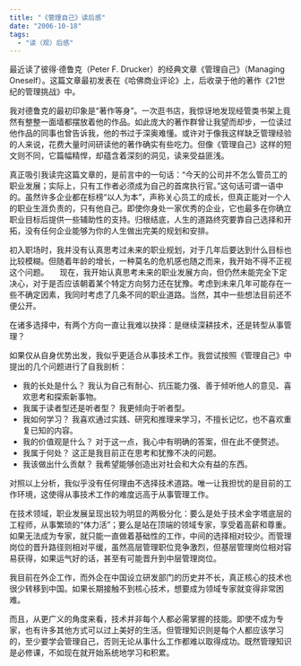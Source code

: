 ```yaml
---
title: "《管理自己》读后感"
date: "2006-10-18"
tags: 
  - "读（观）后感"
---
```


最近读了彼得·德鲁克（Peter F. Drucker）的经典文章《管理自己》（Managing Oneself）。这篇文章最初发表在《哈佛商业评论》上，后收录于他的著作《21世纪的管理挑战》中。

我对德鲁克的最初印象是“著作等身”。一次逛书店，我惊讶地发现经管类书架上竟然有整整一面墙都摆放着他的作品。如此庞大的著作群曾让我望而却步，一位读过他作品的同事也曾告诉我，他的书过于深奥难懂。或许对于像我这样缺乏管理经验的人来说，花费大量时间研读他的著作确实有些吃力。但像《管理自己》这样的短文则不同，它篇幅精悍，却蕴含着深刻的洞见，读来受益匪浅。

真正吸引我读完这篇文章的，是前言中的一句话：“今天的公司并不怎么管员工的职业发展；实际上，只有工作者必须成为自己的首席执行官。”这句话可谓一语中的。虽然许多企业都在标榜“以人为本”，声称关心员工的成长，但真正能对一个人的职业生涯负责的，只有他自己。即使你身处一家优秀的企业，它也最多在你确立职业目标后提供一些辅助性的支持。归根结底，人生的道路终究要靠自己选择和开拓，没有任何企业能够为你的人生做出完美的规划和安排。

初入职场时，我并没有认真思考过未来的职业规划，对于几年后要达到什么目标也比较模糊。但随着年龄的增长，一种莫名的危机感也随之而来，我开始不得不正视这个问题。
    现在，我开始认真思考未来的职业发展方向，但仍然未能完全下定决心，对于是否应该朝着某个特定方向努力还在犹豫。考虑到未来几年可能存在一些不确定因素，我同时考虑了几条不同的职业道路。当然，其中一些想法目前还不便公开。

在诸多选择中，有两个方向一直让我难以抉择：是继续深耕技术，还是转型从事管理？

如果仅从自身优势出发，我似乎更适合从事技术工作。我尝试按照《管理自己》中提出的几个问题进行了自我剖析：

- 我的长处是什么？ 我认为自己有耐心、抗压能力强、善于倾听他人的意见、喜欢思考和探索新事物。
- 我属于读者型还是听者型？ 我更倾向于听者型。
- 我如何学习？ 我喜欢通过实践、研究和推理来学习，不擅长记忆，也不喜欢重复已知的内容。
- 我的价值观是什么？ 对于这一点，我心中有明确的答案，但在此不便赘述。
- 我属于何处？ 这正是我目前正在思考和犹豫不决的问题。
- 我该做出什么贡献？ 我希望能够创造出对社会和大众有益的东西。

对照以上分析，我似乎没有任何理由不选择技术道路。唯一让我担忧的是目前的工作环境，这使得从事技术工作的难度远高于从事管理工作。

在技术领域，职业发展呈现出较为明显的两极分化：要么是处于技术金字塔底层的工程师，从事繁琐的“体力活”；要么是站在顶端的领域专家，享受着高薪和尊重。如果无法成为专家，就只能一直做着基础性的工作，中间的选择相对较少。而管理岗位的晋升路径则相对平缓，虽然高层管理职位竞争激烈，但基层管理岗位相对容易获得，如果运气好的话，甚至有可能晋升到中层管理岗位。

我目前在外企工作，而外企在中国设立研发部门的历史并不长，真正核心的技术也很少转移到中国。如果长期接触不到核心技术，想要成为领域专家就变得非常困难。

而且，从更广义的角度来看，技术并非每个人都必需掌握的技能。即使不成为专家，也有许多其他方式可以过上美好的生活。但管理知识则是每个人都应该学习的，至少要学会管理自己，否则无论从事什么工作都难以取得成功。既然管理知识是必修课，不如现在就开始系统地学习和积累。
